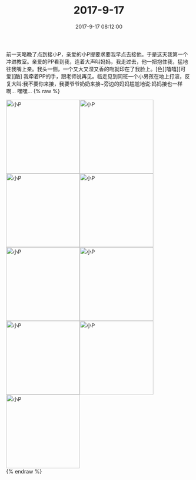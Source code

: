 ﻿---
title: "2017-9-17"
date: 2017-9-17 08:12:00
tags: 文字
categories: 妈妈
---
前一天略晚了点到接小P，亲爱的小P提要求要我早点去接他。于是这天我第一个冲进教室。亲爱的PP看到我，连着大声叫妈妈，我走过去，他一把抱住我，猛地往我嘴上亲。我头一侧，一个又大又湿又香的吻就印在了我脸上。[色][嘻嘻][可爱][酷]
我牵着PP的手，跟老师说再见。临走见到同班一个小男孩在地上打滚，反复大叫:我不要你来接，我要爷爷奶奶来接~旁边的妈妈尴尬地说:妈妈接也一样啊...
嘿嘿...
{% raw %}
<div style="width:500 px">
<div style="float:left; width:100 px"><img src="/images/微信图片_20171012171818.jpg" width="200" alt="小P"></div>
<div style="float:left; width:100 px"><img src="/images/微信图片_20171012171827.jpg" width="200" alt="小P"></div>
<div style="float:left; width:100 px"><img src="/images/微信图片_20171012171834.jpg" width="200" alt="小P"></div>
<div style="float:left; width:100 px"><img src="/images/微信图片_20171012171843.jpg" width="200" alt="小P"></div>
<div style="float:left; width:100 px"><img src="/images/微信图片_20171012171851.jpg" width="200" alt="小P"></div>
<div style="float:left; width:100 px"><img src="/images/微信图片_20171012171859.jpg" width="200" alt="小P"></div>
<div style="float:left; width:100 px"><img src="/images/微信图片_20171012171908.jpg" width="200" alt="小P"></div>
<div style="float:left; width:100 px"><img src="/images/微信图片_20171012171916.jpg" width="200" alt="小P"></div>
<div style="float:left; width:100 px"><img src="/images/微信图片_20171012171923.jpg" width="200" alt="小P"></div>
<div style="clear:both"></div>
</div>
{% endraw %}